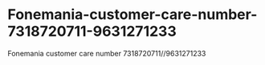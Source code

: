 # Fonemania-customer-care-number-7318720711-9631271233
Fonemania customer care number 7318720711//9631271233

